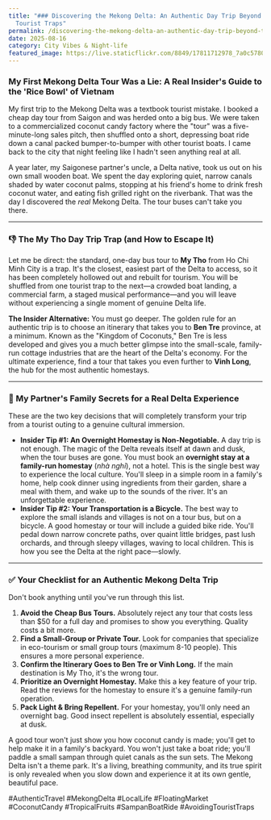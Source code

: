 ```yaml
---
title: "### Discovering the Mekong Delta: An Authentic Day Trip Beyond the
  Tourist Traps"
permalink: /discovering-the-mekong-delta-an-authentic-day-trip-beyond-the-tourist-traps/
date: 2025-08-16
category: City Vibes & Night-life
featured_image: https://live.staticflickr.com/8849/17811712978_7a0c57806c.jpg
---
```

### My First Mekong Delta Tour Was a Lie: A Real Insider's Guide to the 'Rice Bowl' of Vietnam

My first trip to the Mekong Delta was a textbook tourist mistake. I booked a cheap day tour from Saigon and was herded onto a big bus. We were taken to a commercialized coconut candy factory where the "tour" was a five-minute-long sales pitch, then shuffled onto a short, depressing boat ride down a canal packed bumper-to-bumper with other tourist boats. I came back to the city that night feeling like I hadn't seen anything real at all.

A year later, my Saigonese partner's uncle, a Delta native, took us out on his own small wooden boat. We spent the day exploring quiet, narrow canals shaded by water coconut palms, stopping at his friend's home to drink fresh coconut water, and eating fish grilled right on the riverbank. That was the day I discovered the *real* Mekong Delta. The tour buses can't take you there.

- - -

### 👎 The My Tho Day Trip Trap (and How to Escape It)

Let me be direct: the standard, one-day bus tour to **My Tho** from Ho Chi Minh City is a trap. It's the closest, easiest part of the Delta to access, so it has been completely hollowed out and rebuilt for tourism. You will be shuffled from one tourist trap to the next—a crowded boat landing, a commercial farm, a staged musical performance—and you will leave without experiencing a single moment of genuine Delta life.

**The Insider Alternative:** You must go deeper. The golden rule for an authentic trip is to choose an itinerary that takes you to **Ben Tre** province, at a minimum. Known as the "Kingdom of Coconuts," Ben Tre is less developed and gives you a much better glimpse into the small-scale, family-run cottage industries that are the heart of the Delta's economy. For the ultimate experience, find a tour that takes you even further to **Vinh Long**, the hub for the most authentic homestays.

- - -

### 🤫 My Partner's Family Secrets for a Real Delta Experience

These are the two key decisions that will completely transform your trip from a tourist outing to a genuine cultural immersion.

* **Insider Tip #1: An Overnight Homestay is Non-Negotiable.** A day trip is not enough. The magic of the Delta reveals itself at dawn and dusk, when the tour buses are gone. You must book an **overnight stay at a family-run homestay** (*nhà nghỉ*), not a hotel. This is the single best way to experience the local culture. You'll sleep in a simple room in a family's home, help cook dinner using ingredients from their garden, share a meal with them, and wake up to the sounds of the river. It's an unforgettable experience.
* **Insider Tip #2: Your Transportation is a Bicycle.** The best way to explore the small islands and villages is not on a tour bus, but on a bicycle. A good homestay or tour will include a guided bike ride. You'll pedal down narrow concrete paths, over quaint little bridges, past lush orchards, and through sleepy villages, waving to local children. This is how you see the Delta at the right pace—slowly.

- - -

### ✅ Your Checklist for an Authentic Mekong Delta Trip

Don't book anything until you've run through this list.

1. **Avoid the Cheap Bus Tours.** Absolutely reject any tour that costs less than $50 for a full day and promises to show you everything. Quality costs a bit more.
2. **Find a Small-Group or Private Tour.** Look for companies that specialize in eco-tourism or small group tours (maximum 8-10 people). This ensures a more personal experience.
3. **Confirm the Itinerary Goes to Ben Tre or Vinh Long.** If the main destination is My Tho, it's the wrong tour.
4. **Prioritize an Overnight Homestay.** Make this a key feature of your trip. Read the reviews for the homestay to ensure it's a genuine family-run operation.
5. **Pack Light & Bring Repellent.** For your homestay, you'll only need an overnight bag. Good insect repellent is absolutely essential, especially at dusk.

A good tour won't just show you how coconut candy is made; you'll get to help make it in a family's backyard. You won't just take a boat ride; you'll paddle a small sampan through quiet canals as the sun sets. The Mekong Delta isn't a theme park. It's a living, breathing community, and its true spirit is only revealed when you slow down and experience it at its own gentle, beautiful pace.

\#AuthenticTravel #MekongDelta #LocalLife #FloatingMarket #CoconutCandy #TropicalFruits #SampanBoatRide #AvoidingTouristTraps